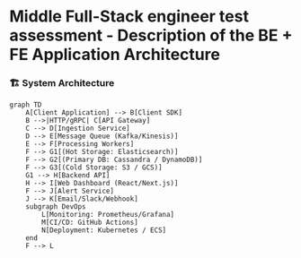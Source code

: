 # Middle Full-Stack engineer test assessment - Description of the BE + FE Application Architecture

### 🏗️ System Architecture

```mermaid
graph TD
    A[Client Application] --> B[Client SDK]
    B -->|HTTP/gRPC| C[API Gateway]
    C --> D[Ingestion Service]
    D --> E[Message Queue (Kafka/Kinesis)]
    E --> F[Processing Workers]
    F --> G1[(Hot Storage: Elasticsearch)]
    F --> G2[(Primary DB: Cassandra / DynamoDB)]
    F --> G3[(Cold Storage: S3 / GCS)]
    G1 --> H[Backend API]
    H --> I[Web Dashboard (React/Next.js)]
    F --> J[Alert Service]
    J --> K[Email/Slack/Webhook]
    subgraph DevOps
        L[Monitoring: Prometheus/Grafana]
        M[CI/CD: GitHub Actions]
        N[Deployment: Kubernetes / ECS]
    end
    F --> L

